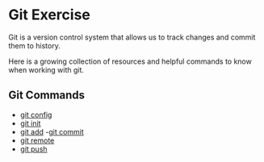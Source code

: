 # Git Exercise

Git is a version control system that allows us to track changes and commit them to history.

Here is a growing collection of resources and helpful commands to know when working with git.

## Git Commands

- [git config](./Commands/Config.md)
- [git init](./Commands/Init.md)
- [git add](./Commands/Add.md)
-[git commit](./Commands/Commit.md)
- [git remote](./Commands/Remote.md)
- [git push](./commands/PUSH.md)